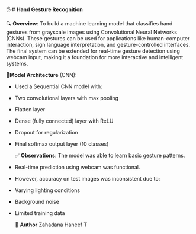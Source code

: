 🖐️# **Hand Gesture Recognition** 

🔍 **Overview**:
To build a machine learning model that classifies hand gestures from grayscale images using Convolutional Neural Networks (CNNs). These gestures can be used for applications like human-computer interaction, sign language interpretation, and gesture-controlled interfaces.
The final system can be extended for real-time gesture detection using webcam input, making it a foundation for more interactive and intelligent systems.

 🧠**Model Architecture** (CNN):
* Used a Sequential CNN model with:
* Two convolutional layers with max pooling
* Flatten layer
* Dense (fully connected) layer with ReLU
* Dropout for regularization
* Final softmax output layer (10 classes)

  ✅ **Observations**:
The model was able to learn basic gesture patterns.
* Real-time prediction using webcam was functional.
* However, accuracy on test images was inconsistent due to:
* Varying lighting conditions
* Background noise
* Limited training data

  👤 **Author**
  Zahadana Haneef T

